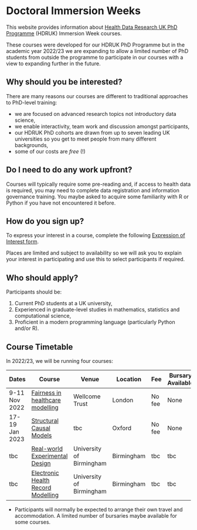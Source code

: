 # Doctoral Immersion Weeks

This website provides information about [Health Data Research UK PhD Programme](https://www.hdruk.ac.uk/careers-in-health-data-science/further-education/phd-programme/) (HDRUK) Immersion Week courses.

These courses were developed for our HDRUK PhD Programme but in the academic year 2022/23 we are expanding to allow a limited number of PhD students from outside the programme to participate in our courses with a view to expanding further in the future.

## Why should you be interested?

There are many reasons our courses are different to traditional approaches to PhD-level training:

- we are focused on advanced research topics not introductory data science,
- we enable interactivity, team work and discussion amongst participants,
- our HDRUK PhD cohorts are drawn from up to seven leading UK universities so you get to meet people from many different backgrounds,
- some of our costs are *free* (!)

## Do I need to do any work upfront?

Courses will typically require some pre-reading and, if access to health data is required, you may need to complete data registration and information governance training. You maybe asked to acquire some familiarity with R or Python if you have not encountered it before.

## How do you sign up?

To express your interest in a course, complete the following [Expression of Interest form](https://forms.gle/WVNmAMLzf1Rx9t4G9).

Places are limited and subject to availability so we will ask you to explain your interest in participating and use this to select participants if required.

## Who should apply?

Participants should be:

1. Current PhD students at a UK university,
2. Experienced in graduate-level studies in mathematics, statistics and computational science,
3. Proficient in a modern programming language (particularly Python and/or R).

## Course Timetable

In 2022/23, we will be running four courses:

| Dates | Course | Venue | Location | Fee | Bursary Available |
| ----- | ------| ------ | --------- | --- | ---------------- | 
| 9-11 Nov 2022 |  [Fairness in healthcare modelling](courses/fairness.md) | Wellcome Trust | London | No fee | None |
| 17-19 Jan 2023 | [Structural Causal Models](courses/causal.md) | tbc | Oxford | No fee | None |
| tbc | [Real-world Experimental Design](courses/exptdesign.md) | University of Birmingham | Birmingham | tbc | tbc |
| tbc | [Electronic Health Record Modelling](courses/pioneer.md) | University of Birmingham | Birmingham | tbc | tbc |

* Participants will normally be expected to arrange their own travel and accommodation. A limited number of bursaries maybe available for some courses.
